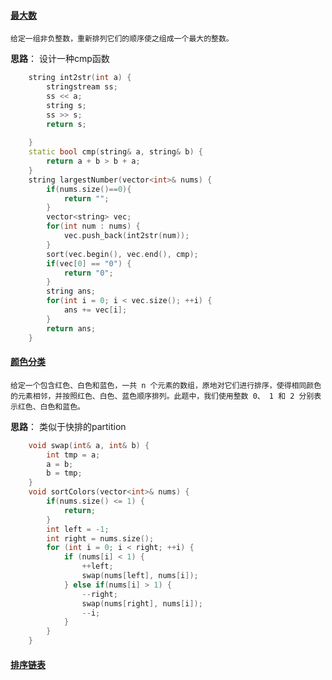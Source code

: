 
#### [最大数](https://leetcode-cn.com/problems/largest-number/)

`给定一组非负整数，重新排列它们的顺序使之组成一个最大的整数。`

**思路**： 设计一种cmp函数

```cpp
    string int2str(int a) {
        stringstream ss;
        ss << a;
        string s;
        ss >> s;
        return s;
        
    }
    static bool cmp(string& a, string& b) {
        return a + b > b + a;
    }
    string largestNumber(vector<int>& nums) {
        if(nums.size()==0){
            return "";
        }
        vector<string> vec;
        for(int num : nums) {
            vec.push_back(int2str(num));
        }
        sort(vec.begin(), vec.end(), cmp);
        if(vec[0] == "0") {
            return "0";
        }
        string ans;
        for(int i = 0; i < vec.size(); ++i) {
            ans += vec[i];
        }
        return ans;
    }
```

#### [颜色分类](https://leetcode-cn.com/problems/sort-colors/)

`给定一个包含红色、白色和蓝色，一共 n 个元素的数组，原地对它们进行排序，使得相同颜色的元素相邻，并按照红色、白色、蓝色顺序排列。此题中，我们使用整数 0、 1 和 2 分别表示红色、白色和蓝色。`

**思路**： 类似于快排的partition

```cpp
    void swap(int& a, int& b) {
        int tmp = a;
        a = b;
        b = tmp;
    }
    void sortColors(vector<int>& nums) {
        if(nums.size() <= 1) {
            return;
        }
        int left = -1;
        int right = nums.size();
        for (int i = 0; i < right; ++i) {
            if (nums[i] < 1) {
                ++left;
                swap(nums[left], nums[i]);
            } else if(nums[i] > 1) {
                --right;
                swap(nums[right], nums[i]);
                --i;
            }
        }
    }
```

#### [排序链表](https://leetcode-cn.com/problems/sort-list/)
